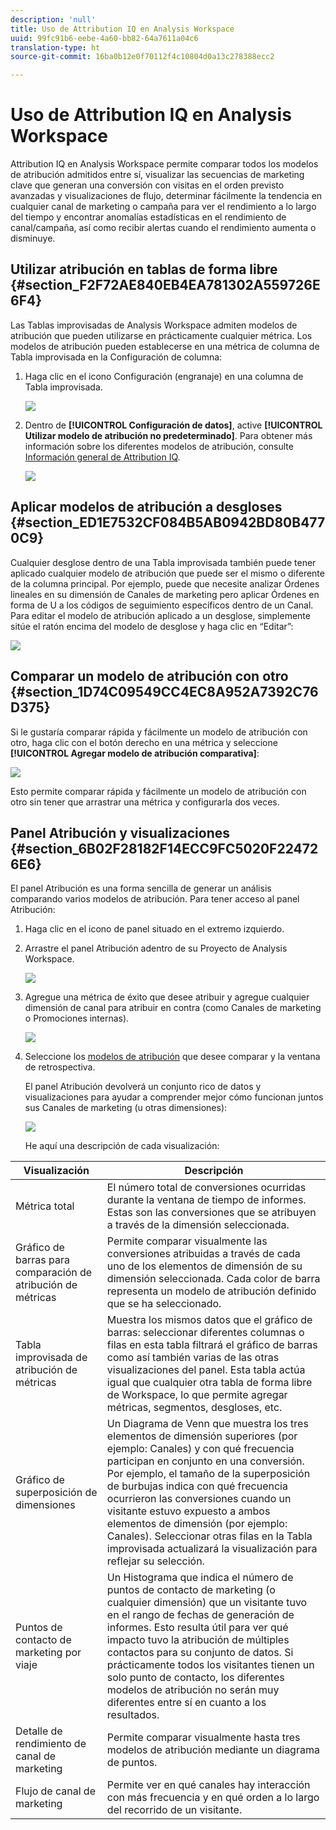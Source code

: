 ```yaml
---
description: 'null'
title: Uso de Attribution IQ en Analysis Workspace
uuid: 99fc91b6-eebe-4a60-bb82-64a7611a04c6
translation-type: ht
source-git-commit: 16ba0b12e0f70112f4c10804d0a13c278388ecc2

---
```



# Uso de Attribution IQ en Analysis Workspace

Attribution IQ en Analysis Workspace permite comparar todos los modelos de atribución admitidos entre sí, visualizar las secuencias de marketing clave que generan una conversión con visitas en el orden previsto avanzadas y visualizaciones de flujo, determinar fácilmente la tendencia en cualquier canal de marketing o campaña para ver el rendimiento a lo largo del tiempo y encontrar anomalías estadísticas en el rendimiento de canal/campaña, así como recibir alertas cuando el rendimiento aumenta o disminuye.

## Utilizar atribución en tablas de forma libre {#section_F2F72AE840EB4EA781302A559726E6F4}

Las Tablas improvisadas de Analysis Workspace admiten modelos de atribución que pueden utilizarse en prácticamente cualquier métrica. Los modelos de atribución pueden establecerse en una métrica de columna de Tabla improvisada en la Configuración de columna:

1. Haga clic en el icono Configuración (engranaje) en una columna de Tabla improvisada.

   ![](assets/Column_Settings.png)

1. Dentro de **[!UICONTROL Configuración de datos]**, active **[!UICONTROL Utilizar modelo de atribución no predeterminado]**. Para obtener más información sobre los diferentes modelos de atribución, consulte [Información general de Attribution IQ](attribution.md).

   ![](assets/Attribution_Model_Selection.png)

## Aplicar modelos de atribución a desgloses {#section_ED1E7532CF084B5AB0942BD80B4770C9}

Cualquier desglose dentro de una Tabla improvisada también puede tener aplicado cualquier modelo de atribución que puede ser el mismo o diferente de la columna principal. Por ejemplo, puede que necesite analizar Órdenes lineales en su dimensión de Canales de marketing pero aplicar Órdenes en forma de U a los códigos de seguimiento específicos dentro de un Canal. Para editar el modelo de atribución aplicado a un desglose, simplemente sitúe el ratón encima del modelo de desglose y haga clic en “Editar”:

![](assets/breakdown_settings.png)

## Comparar un modelo de atribución con otro {#section_1D74C09549CC4EC8A952A7392C76D375}

Si le gustaría comparar rápida y fácilmente un modelo de atribución con otro, haga clic con el botón derecho en una métrica y seleccione **[!UICONTROL Agregar modelo de atribución comparativa]**:

![](assets/Comparative_Attribution_Model.png)

Esto permite comparar rápida y fácilmente un modelo de atribución con otro sin tener que arrastrar una métrica y configurarla dos veces.

## Panel Atribución y visualizaciones {#section_6B02F28182F14ECC9FC5020F224726E6}

El panel Atribución es una forma sencilla de generar un análisis comparando varios modelos de atribución. Para tener acceso al panel Atribución:

1. Haga clic en el icono de panel situado en el extremo izquierdo.
1. Arrastre el panel Atribución adentro de su Proyecto de Analysis Workspace.

   ![](assets/Attribution_Panel_1.png)

1. Agregue una métrica de éxito que desee atribuir y agregue cualquier dimensión de canal para atribuir en contra (como Canales de marketing o Promociones internas).

   ![](assets/attribution_panel2.png)

1. Seleccione los [modelos de atribución](attribution.md) que desee comparar y la ventana de retrospectiva.

   El panel Atribución devolverá un conjunto rico de datos y visualizaciones para ayudar a comprender mejor cómo funcionan juntos sus Canales de marketing (u otras dimensiones):

   ![](assets/attr_panel_vizs.png)

   He aquí una descripción de cada visualización:

| Visualización | Descripción |
|--- |--- |
| Métrica total | El número total de conversiones ocurridas durante la ventana de tiempo de informes. Estas son las conversiones que se atribuyen a través de la dimensión seleccionada. |
| Gráfico de barras para comparación de atribución de métricas | Permite comparar visualmente las conversiones atribuidas a través de cada uno de los elementos de dimensión de su dimensión seleccionada. Cada color de barra representa un modelo de atribución definido que se ha seleccionado. |
| Tabla improvisada de atribución de métricas | Muestra los mismos datos que el gráfico de barras: seleccionar diferentes columnas o filas en esta tabla filtrará el gráfico de barras como así también varias de las otras visualizaciones del panel. Esta tabla actúa igual que cualquier otra tabla de forma libre de Workspace, lo que permite agregar métricas, segmentos, desgloses, etc. |
| Gráfico de superposición de dimensiones | Un Diagrama de Venn que muestra los tres elementos de dimensión superiores (por ejemplo: Canales) y con qué frecuencia participan en conjunto en una conversión. Por ejemplo, el tamaño de la superposición de burbujas indica con qué frecuencia ocurrieron las conversiones cuando un visitante estuvo expuesto a ambos elementos de dimensión (por ejemplo: Canales). Seleccionar otras filas en la Tabla improvisada actualizará la visualización para reflejar su selección. |
| Puntos de contacto de marketing por viaje | Un Histograma que indica el número de puntos de contacto de marketing (o cualquier dimensión) que un visitante tuvo en el rango de fechas de generación de informes. Esto resulta útil para ver qué impacto tuvo la atribución de múltiples contactos para su conjunto de datos. Si prácticamente todos los visitantes tienen un solo punto de contacto, los diferentes modelos de atribución no serán muy diferentes entre sí en cuanto a los resultados. |
| Detalle de rendimiento de canal de marketing | Permite comparar visualmente hasta tres modelos de atribución mediante un diagrama de puntos. |
| Flujo de canal de marketing | Permite ver en qué canales hay interacción con más frecuencia y en qué orden a lo largo del recorrido de un visitante. |
